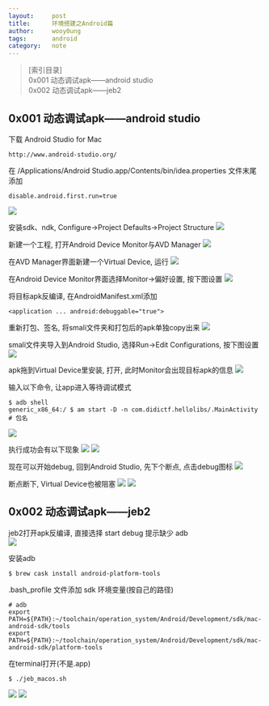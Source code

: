 ```yaml
---
layout:		post
title:		环境搭建之Android篇
author:		wooy0ung
tags:		android
category:  	note
---
```



>[索引目录]  
>0x001 动态调试apk——android studio  
>0x002 动态调试apk——jeb2  
<!-- more -->


## 0x001 动态调试apk——android studio

下载 Android Studio for Mac
```
http://www.android-studio.org/
```

在 /Applications/Android Studio.app/Contents/bin/idea.properties 文件末尾添加
```
disable.android.first.run=true
```
![](/assets/img/note/2018-02-21-ubuntu-environment/0x001-001.png)

安装sdk、ndk, Configure->Project Defaults->Project Structure
![](/assets/img/note/2018-02-21-ubuntu-environment/0x001-002.png)

新建一个工程, 打开Android Device Monitor与AVD Manager
![](/assets/img/note/2018-02-21-ubuntu-environment/0x001-003.png)

在AVD Manager界面新建一个Virtual Device, 运行
![](/assets/img/note/2018-02-21-ubuntu-environment/0x001-004.png)

在Android Device Monitor界面选择Monitor->偏好设置, 按下图设置
![](/assets/img/note/2018-02-21-ubuntu-environment/0x001-005.png)

将目标apk反编译, 在AndroidManifest.xml添加
```
<application ... android:debuggable="true">
```

重新打包、签名, 将smali文件夹和打包后的apk单独copy出来
![](/assets/img/note/2018-02-21-ubuntu-environment/0x001-006.png)

smali文件夹导入到Android Studio, 选择Run->Edit Configurations, 按下图设置
![](/assets/img/note/2018-02-21-ubuntu-environment/0x001-007.png)

apk拖到Virtual Device里安装, 打开, 此时Monitor会出现目标apk的信息
![](/assets/img/note/2018-02-21-ubuntu-environment/0x001-008.png)

输入以下命令, 让app进入等待调试模式
```
$ adb shell
generic_x86_64:/ $ am start -D -n com.didictf.hellolibs/.MainActivity	# 包名
```
![](/assets/img/note/2018-02-21-ubuntu-environment/0x001-009.png)

执行成功会有以下现象
![](/assets/img/note/2018-02-21-ubuntu-environment/0x001-010.png)
![](/assets/img/note/2018-02-21-ubuntu-environment/0x001-011.png)

现在可以开始debug, 回到Android Studio, 先下个断点, 点击debug图标
![](/assets/img/note/2018-02-21-ubuntu-environment/0x001-012.png)

断点断下, Virtual Device也被阻塞
![](/assets/img/note/2018-02-21-ubuntu-environment/0x001-013.png)
![](/assets/img/note/2018-02-21-ubuntu-environment/0x001-014.png)


## 0x002 动态调试apk——jeb2

jeb2打开apk反编译, 直接选择 start debug 提示缺少 adb  
![](/assets/img/note/2018-02-21-ubuntu-environment/0x002-001.png)

安装adb
```
$ brew cask install android-platform-tools
```

.bash_profile 文件添加 sdk 环境变量(按自己的路径)
```
# adb
export PATH=${PATH}:~/toolchain/operation_system/Android/Development/sdk/mac-android-sdk/tools
export PATH=${PATH}:~/toolchain/operation_system/Android/Development/sdk/mac-android-sdk/platform-tools
```

在terminal打开(不是.app)
```
$ ./jeb_macos.sh
```

![](/assets/img/note/2018-02-21-ubuntu-environment/0x002-002.png)
![](/assets/img/note/2018-02-21-ubuntu-environment/0x002-003.png)